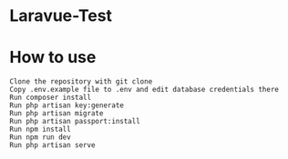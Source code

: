 # Laravue-Test
 
 
# How to use
	Clone the repository with git clone
	Copy .env.example file to .env and edit database credentials there
	Run composer install
	Run php artisan key:generate
	Run php artisan migrate
	Run php artisan passport:install
	Run npm install
	Run npm run dev
	Run php artisan serve
